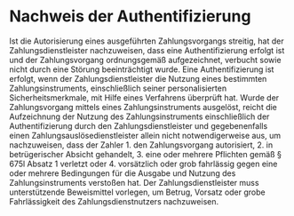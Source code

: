 # Nachweis der Authentifizierung

Ist die Autorisierung eines ausgeführten Zahlungsvorgangs streitig, hat der Zahlungsdienstleister nachzuweisen, dass eine Authentifizierung erfolgt ist und der Zahlungsvorgang ordnungsgemäß aufgezeichnet, verbucht sowie nicht durch eine Störung beeinträchtigt wurde. Eine Authentifizierung ist erfolgt, wenn der Zahlungsdienstleister die Nutzung eines bestimmten Zahlungsinstruments, einschließlich seiner personalisierten Sicherheitsmerkmale, mit Hilfe eines Verfahrens überprüft hat. Wurde der Zahlungsvorgang mittels eines Zahlungsinstruments ausgelöst, reicht die Aufzeichnung der Nutzung des Zahlungsinstruments einschließlich der Authentifizierung durch den Zahlungsdienstleister und gegebenenfalls einen Zahlungsauslösedienstleister allein nicht notwendigerweise aus, um nachzuweisen, dass der Zahler 1\.
 den Zahlungsvorgang autorisiert,
 2\.
 in betrügerischer Absicht gehandelt,
 3\.
 eine oder mehrere Pflichten gemäß § 675l Absatz 1 verletzt oder
 4\.
 vorsätzlich oder grob fahrlässig gegen eine oder mehrere Bedingungen für die Ausgabe und Nutzung des Zahlungsinstruments verstoßen
hat. Der Zahlungsdienstleister muss unterstützende Beweismittel vorlegen, um Betrug, Vorsatz oder grobe Fahrlässigkeit des Zahlungsdienstnutzers nachzuweisen. 

